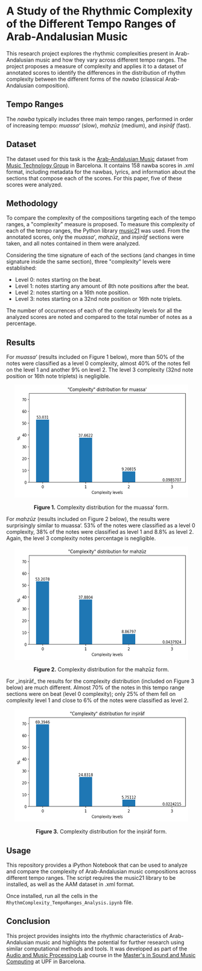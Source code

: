 # A Study of the Rhythmic Complexity of the Different Tempo Ranges of Arab-Andalusian Music

This research project explores the rhythmic complexities present in Arab-Andalusian music and how they vary across different tempo ranges. The project proposes a measure of complexity and applies it to a dataset of annotated scores to identify the differences in the distribution of rhythm complexity between the different forms of the _nawba_ (classical Arab-Andalusian composition).

## Tempo Ranges
The _nawba_ typically includes three main tempo ranges, performed in order of increasing tempo: _muassa‘_ (slow), _mahzūz_ (medium), and _inṣirāf_ (fast).

## Dataset
The dataset used for this task is the [Arab-Andalusian Music](https://github.com/MTG/arab-andalusian-music) dataset from [Music Technology Group](https://www.upf.edu/web/mtg) in Barcelona. It contains 158 nawba scores in .xml format, including metadata for the nawbas, lyrics, and information about the sections that compose each of the scores. For this paper, five of these scores were analyzed.

## Methodology
To compare the complexity of the compositions targeting each of the tempo ranges, a "complexity" measure is proposed. To measure this complexity of each of the tempo ranges, the Python library [music21](http://web.mit.edu/music21) was used. From the annotated scores, only the _muassa‘_, _mahzūz_, and _inṣirāf_ sections were taken, and all notes contained in them were analyzed.

Considering the time signature of each of the sections (and changes in time signature inside the same section), three "complexity" levels were established:
- Level 0: notes starting on the beat.
- Level 1: notes starting any amount of 8th note positions after the beat.
- Level 2: notes starting on a 16th note position.
- Level 3: notes starting on a 32nd note position or 16th note triplets.

The number of occurrences of each of the complexity levels for all the analyzed scores are noted and compared to the total number of notes as a percentage.

## Results

For _muassa‘_ (results included on Figure 1 below), more than 50% of the notes were classified as a level 0 complexity, almost 40% of the notes fell on the level 1 and another 9% on level 2. The level 3 complexity (32nd note position or 16th note triplets) is negligible.
<p align="center">
  <img width="460" height="300" src="Figures/RhythmicComplexityMuassa.png">
</p>
<p align="center">
  <b>Figure 1.</b> Complexity distribution for the muassa‘ form.
</p>


For _mahzūz_ (results included on Figure 2 below), the results were surprisingly similar to muassa‘. 53% of the notes were classified as a level 0 complexity, 38% of the notes were classified as level 1 and 8.8% as level 2. Again, the level 3 complexity notes percentage is negligible.

<p align="center">
  <img width="460" height="300" src="Figures/RhythmicComplexityMahzuz.png">
</p>
<p align="center">
  <b>Figure 2.</b> Complexity distribution for the mahzūz form.
</p>
For _inṣirāf_ the results for the complexity distribution (included on Figure 3 below) are much different. Almost 70% of the notes in this tempo range sections were on beat (level 0 complexity); only 25% of them fell on complexity level 1 and close to 6% of the notes were classified as level 2.

<p align="center">
  <img width="460" height="300" src="Figures/RhythmicComplexityInsiraf.png">
</p>
<p align="center">
  <b>Figure 3.</b> Complexity distribution for the inṣirāf form.
</p>

## Usage
This repository provides a iPython Notebook that can be used to analyze and compare the complexity of Arab-Andalusian music compositions across different tempo ranges. The script requires the music21 library to be installed, as well as the AAM dataset in .xml format.

Once installed, run all the cells in the `RhythmComplexity_TempoRanges_Analysis.ipynb` file.

## Conclusion
This project provides insights into the rhythmic characteristics of Arab-Andalusian music and highlights the potential for further research using similar computational methods and tools. It was developed as part of the [Audio and Music Processing Lab](https://www.upf.edu/web/smc/audio-and-music-processing-lab) course in the [Master's in Sound and Music Computing](https://www.upf.edu/web/smc) at UPF in Barcelona.
